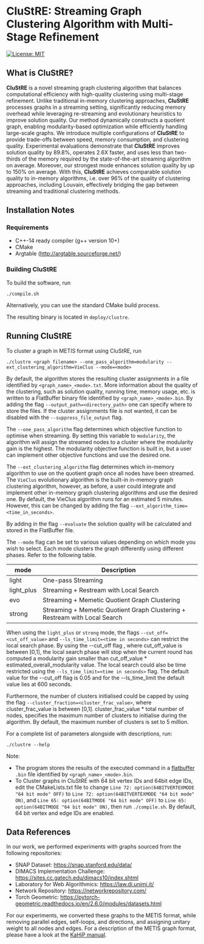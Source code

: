 # CluStRE: Streaming Graph Clustering Algorithm with Multi-Stage Refinement
[![License: MIT](https://img.shields.io/badge/License-MIT-yellow.svg)](https://opensource.org/licenses/MIT)

## What is **CluStRE**? 
**CluStRE** is a novel streaming graph clustering algorithm that balances computational efficiency with high-quality clustering using multi-stage refinement. Unlike traditional in-memory clustering approaches, **CluStRE** processes graphs in a streaming setting, significantly reducing memory overhead while leveraging re-streaming and evolutionary heuristics to improve solution quality. Our method dynamically constructs a quotient graph, enabling modularity-based optimization while efficiently handling large-scale graphs. We introduce multiple configurations of **CluStRE** to provide trade-offs between speed, memory consumption, and clustering quality. Experimental evaluations demonstrate that **CluStRE** improves solution quality by 89.8%, operates 2.6X faster, and uses less than two-thirds of the memory required by the state-of-the-art streaming algorithm on average. Moreover, our strongest mode enhances solution quality by up to 150% on average. With this, **CluStRE** achieves comparable solution quality to in-memory algorithms, i.e. over 96% of the quality of clustering approaches, including Louvain, effectively bridging the gap between streaming and traditional clustering methods.

## Installation Notes

### Requirements

* C++-14 ready compiler (g++ version 10+)
* CMake
* Argtable (http://argtable.sourceforge.net/)

### Building CluStRE

To build the software, run
```shell
./compile.sh
```

Alternatively, you can use the standard CMake build process.

The resulting binary is located in `deploy/clustre`.

## Running CluStRE

To cluster a graph in METIS format using CluStRE, run

```shell
./clustre <graph filename> --one_pass_algorithm=modularity --ext_clustering_algorithm=VieClus --mode=<mode>
```
By default, the algorithm stores the resulting cluster assignments in a file identified by `<graph_name>_<mode>.txt`. More information about the quality of the clustering, such as solution quality, running time, memory usage, etc. is written to a FlatBuffer binary file identified by `<graph_name>_<mode>.bin`. By adding the flag `--output_path=<directory_path>` one can specify where to store the files. If the cluster assignments file is not wanted, it can be disabled with the `--suppress_file_output` flag.

The `--one_pass_algorithm` flag determines which objective function to optimise when streaming. By setting this variable to `modularity`, the algorithm will assign the streamed nodes to a cluster where the modularity gain is the highest. The modularity objective function is built in, but a user can implement other objective functions and use the desired one. 

The `--ext_clustering_algorithm` flag determines which in-memory algorithm to use on the quotient graph once all nodes have been streamed. The `VieClus` evolutionary algorithm is the built-in in-memory graph clustering algorithm, however, as before, a user could integrate and implement other in-memory graph clustering algorithms and use the desired one. By default, the VieClus algorithm runs for an estimated 5 minutes. However, this can be changed by adding the flag `--ext_algorithm_time=<time_in_seconds>`.

By adding in the flag `--evaluate` the solution quality will be calculated and stored in the FlatBuffer file.

The `--mode` flag can be set to various values depending on which mode you wish to select. Each mode clusters the graph differently using different phases. Refer to the following table. 

| mode       | Description                                                         |
|------------|---------------------------------------------------------------------|
| light      | One-pass Streaming                                   |
| light_plus | Streaming + Restream with Local Search |
| evo        | Streaming + Memetic Quotient Graph Clustering |
| strong     | Streaming + Memetic Quotient Graph Clustering + Restream with Local Search |

When using the `light_plus` or `strong` mode, the flags `--cut_off=<cut_off_value>` and `--ls_time_limit=<time in seconds>` can restrict the local search phase. By using the --cut_off flag , where cut_off_value is between [0,1], the local search phase will stop when the current round has computed a modularity gain smaller than cut_off_value * estimated_overall_modularity value. The local search could also be time restricted using the `--ls_time_limit=<time in seconds>` flag. The default value for the --cut_off flag is 0.05 and for the --ls_time_limit the default value lies at 600 seconds.

Furthermore, the number of clusters initialised could be capped by using the flag `--cluster_fraction=<cluster_frac_value>`, where cluster_frac_value is between [0,1]. cluster_frac_value * total number of nodes, specifies the maximum number of clusters to initialise during the algorithm. By default, the maximum number of clusters is set to 5 million.

For a complete list of parameters alongside with descriptions, run:

```shell
./clustre --help
```

Note:
- The program stores the results of the executed command in a [flatbuffer](https://github.com/google/flatbuffers) `.bin` file identified by `<graph_name>_<mode>.bin`.
- To Cluster graphs in CluStRE with 64 bit vertex IDs and 64bit edge IDs, edit the CMakeLists.txt file to change `Line 72: option(64BITVERTEXMODE "64 bit mode" OFF)` to
  `Line 72: option(64BITVERTEXMODE "64 bit mode" ON)`, and `Line 65: option(64BITMODE "64 bit mode" OFF)` to `Line 65: option(64BITMODE "64 bit mode" ON)`, then run `./compile.sh`. By default, 64 bit vertex and edge IDs are enabled. 

## Data References
In our work, we performed experiments with graphs sourced from the following repositories:
- SNAP Dataset: https://snap.stanford.edu/data/
- DIMACS Implementation Challenge: https://sites.cc.gatech.edu/dimacs10/index.shtml
- Laboratory for Web Algorithmics: https://law.di.unimi.it/
- Network Repository: https://networkrepository.com/
- Torch Geometric: https://pytorch-geometric.readthedocs.io/en/2.6.0/modules/datasets.html

For our experiments, we converted these graphs to the METIS format, while removing parallel edges, self-loops, and directions, and assigning unitary weight to all nodes and edges. For a description of the METIS graph format, please have a look at the [KaHiP manual](https://github.com/KaHIP/KaHIP/raw/master/manual/kahip.pdf).
